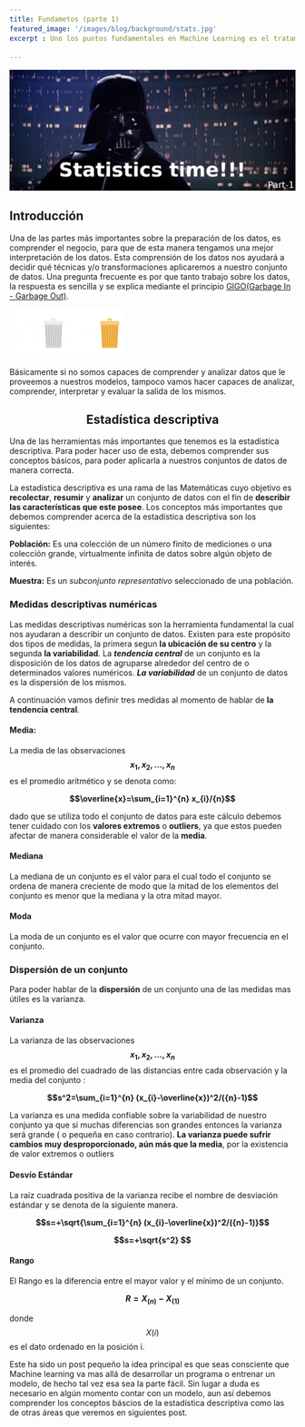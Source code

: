 ```yaml
---
title: Fundametos (parte 1)
featured_image: '/images/blog/background/stats.jpg'
excerpt : Uno los puntos fundamentales en Machine Learning es el tratamiento de los datos. Para ello es necesario conocer que herramientas tenemos a mano. Una de las herramientas mas importantes y básicas que debemos dominar va mas allá de un software, esta la encontramos como una rama de la matemática les presento la <strong>estadística descriptiva</strong>.

---
```


![](/images/blog/background/stats.jpg)

## Introducción
Una de las partes más importantes sobre la preparación de los datos, es comprender el negocio, para que de esta manera tengamos una mejor interpretación de los datos. Esta comprensión de los datos nos ayudará a decidir qué técnicas y/o transformaciones aplicaremos a nuestro conjunto de datos. Una pregunta frecuente es por que tanto trabajo sobre los datos, la respuesta es sencilla y se explica mediante el principio [GIGO(Garbage In - Garbage Out)](https://www.semantics3.com/blog/thoughts-on-the-gigo-principle-in-machine-learning-4fbd3af43dc4).

<img src="/images/blog/cleaning/gigo.png" width="200"/>

Básicamente si no somos capaces de comprender y analizar datos que le proveemos a nuestros modelos, tampoco vamos hacer capaces de analizar, comprender, interpretar y evaluar la salida de los mismos.

## <center><strong>Estadística descriptiva</strong></center>

Una de las herramientas más importantes que tenemos es la estadística descriptiva. Para poder hacer uso de esta, debemos comprender sus conceptos básicos, para poder aplicarla a nuestros conjuntos de datos de manera correcta.

 La estadística descriptiva es una rama de las Matemáticas cuyo objetivo es **recolectar**, **resumir** y **analizar** un conjunto de datos con el fin de **describir las características que este posee**.
Los conceptos más importantes que debemos comprender acerca de la estadística descriptiva son los siguientes:

  **Población:** Es una colección de un número finito de mediciones o una colección grande, virtualmente infinita de datos sobre algún objeto de interés.

  **Muestra:** Es un *subconjunto representativo* seleccionado de una población.

### **Medidas descriptivas numéricas**

Las medidas descriptivas numéricas son la herramienta fundamental la cual nos ayudaran a describir un conjunto de datos.
Existen para este propósito dos tipos de medidas, la primera segun **la ubicación de su centro** y la segunda **la variabilidad**. La ***tendencia central*** de un conjunto es la disposición de los datos de agruparse alrededor del centro de o determinados valores numéricos. ***La variabilidad*** de un conjunto de datos es la dispersión de los mismos.

A continuación vamos definir tres medidas al momento de hablar de **la tendencia central**.

#### Media:

La media de las observaciones **$$x_1, x_2, ... , x_n$$** es el promedio aritmético y se denota como:

**$$\overline{x}=\sum_{i=1}^{n} x_{i}/{n}$$**

dado que se utiliza todo el conjunto de datos para este cálculo debemos tener cuidado con los **valores extremos** o **outliers**, ya que estos pueden afectar de manera considerable el valor de la **media**.

#### Mediana

La mediana de un conjunto es el valor para el cual todo el conjunto se ordena de manera creciente de modo que la mitad de los elementos del conjunto es menor que la mediana y la otra mitad mayor.

#### Moda
La moda de un conjunto es el valor que ocurre con mayor frecuencia en el conjunto.

### **Dispersión de un conjunto**

Para poder hablar de la **dispersión** de un conjunto una de las medidas mas útiles es la varianza.

#### Varianza

La varianza de las observaciones **$$x_1, x_2, ... , x_n$$** es el promedio del cuadrado de las distancias entre cada observación y la media del conjunto :

**$$s^2=\sum_{i=1}^{n} (x_{i}-\overline{x})^2/({n}-1)$$**

La varianza es una medida confiable sobre la variabilidad de nuestro conjunto ya que si muchas diferencias son grandes entonces la varianza será grande ( o pequeña en caso contrario). **La varianza puede sufrir cambios muy desproporcionado, aún más que la media**, por la existencia de valor extremos o outliers

#### Desvío Estándar

La raíz cuadrada positiva de la varianza recibe el nombre de desviación estándar y se denota de la siguiente manera.

**$$s=+\sqrt{\sum_{i=1}^{n} (x_{i}-\overline{x})^2/({n}-1)}$$**

 **$$s=+\sqrt{s^2} $$**


#### Rango

El Rango es la diferencia entre el mayor valor  y el mínimo de un conjunto.

**$$R=X_{(n)}-X_{(1)}$$**

donde $$X{(i)}$$ es el dato ordenado en la posición i.

Este ha sido un post pequeño la idea principal es que seas consciente que Machine learning va mas allá de desarrollar un programa o entrenar un modelo, de hecho tal vez esa sea la parte fácil. Sin lugar a duda es necesario en algún momento contar con un modelo, aun así debemos comprender los conceptos báscios de la estadística descriptiva como las de otras áreas que veremos en siguientes post.
